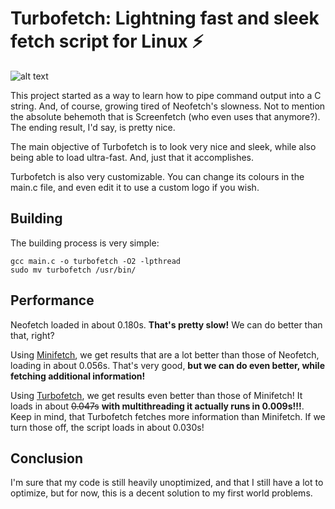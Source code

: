 # Turbofetch: Lightning fast and sleek fetch script for Linux ⚡

![alt text](https://i.imgur.com/BZXSHPF.png)

This project started as a way to learn how to pipe command output into a C string. And, of course, growing tired of Neofetch's slowness. Not to mention the absolute behemoth that is Screenfetch (who even uses that anymore?). The ending result, I'd say, is pretty nice.

The main objective of Turbofetch is to look very nice and sleek, while also being able to load ultra-fast. And, just that it accomplishes.

Turbofetch is also very customizable. You can change its colours in the main.c file, and even edit it to use a custom logo if you wish.

## Building

The building process is very simple:

```
gcc main.c -o turbofetch -O2 -lpthread
sudo mv turbofetch /usr/bin/
```

## Performance

Neofetch loaded in about 0.180s. **That's pretty slow!** We can do better than that, right?

Using [Minifetch](https://github.com/RohanKP1/minifetch), we get results that are a lot better than those of Neofetch, loading in about 0.056s. That's very good, **but we can do even better, while fetching additional information!**

Using [Turbofetch](https://github.com/xnqs/turbofetch/), we get results even better than those of Minifetch! It loads in about ~~0.047s~~ **with multithreading it actually runs in 0.009s!!!**. Keep in mind, that Turbofetch fetches more information than Minifetch. If we turn those off, the script loads in about 0.030s!

## Conclusion

I'm sure that my code is still heavily unoptimized, and that I still have a lot to optimize, but for now, this is a decent solution to my first world problems.
